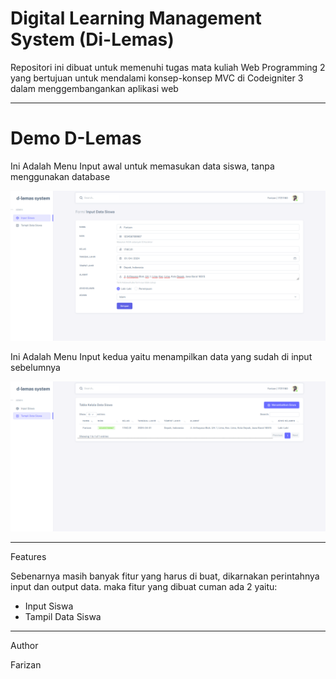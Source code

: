 # Digital Learning Management System (Di-Lemas)

Repositori ini dibuat untuk memenuhi tugas mata kuliah Web Programming 2 yang bertujuan untuk mendalami konsep-konsep MVC di Codeigniter 3 dalam menggembangankan aplikasi web

*******************

# Demo D-Lemas

Ini Adalah Menu Input awal untuk memasukan data siswa, tanpa menggunakan database  

![](assets/demo/input-data.png)


Ini Adalah Menu Input kedua yaitu menampilkan data yang sudah di input sebelumnya  

![](assets/demo/output-data.png)

**************************

Features

Sebenarnya masih banyak fitur yang harus di buat, dikarnakan perintahnya input dan output data. maka fitur yang dibuat cuman ada 2 yaitu:
* Input Siswa
* Tampil Data Siswa

*******************

Author

Farizan
